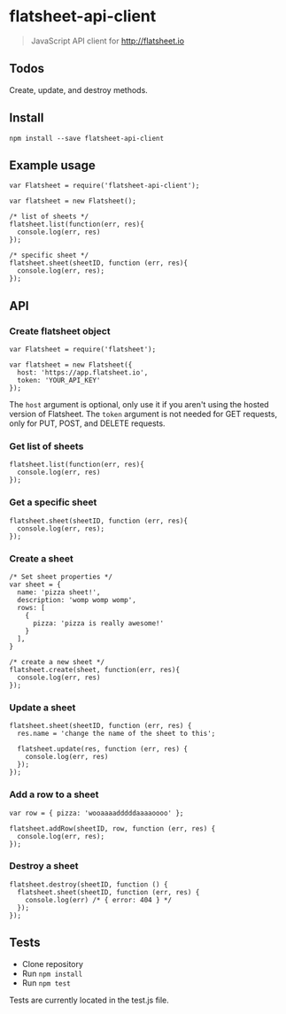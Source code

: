 # flatsheet-api-client

> JavaScript API client for http://flatsheet.io

## Todos
Create, update, and destroy methods.

## Install

```
npm install --save flatsheet-api-client
```

## Example usage

```
var Flatsheet = require('flatsheet-api-client');

var flatsheet = new Flatsheet();

/* list of sheets */
flatsheet.list(function(err, res){
  console.log(err, res)
});

/* specific sheet */
flatsheet.sheet(sheetID, function (err, res){
  console.log(err, res);
});
```

## API

### Create flatsheet object

```
var Flatsheet = require('flatsheet');

var flatsheet = new Flatsheet({
  host: 'https://app.flatsheet.io',
  token: 'YOUR_API_KEY'
});
```

The `host` argument is optional, only use it if you aren't using the hosted version of Flatsheet.
The `token` argument is not needed for GET requests, only for PUT, POST, and DELETE requests.

### Get list of sheets

```
flatsheet.list(function(err, res){
  console.log(err, res)
});
```

### Get a specific sheet

```
flatsheet.sheet(sheetID, function (err, res){
  console.log(err, res);
});
```

### Create a sheet

```
/* Set sheet properties */
var sheet = {
  name: 'pizza sheet!',
  description: 'womp womp womp',
  rows: [
    {
      pizza: 'pizza is really awesome!'
    }
  ],
}

/* create a new sheet */
flatsheet.create(sheet, function(err, res){
  console.log(err, res)
});
```

### Update a sheet

```
flatsheet.sheet(sheetID, function (err, res) {
  res.name = 'change the name of the sheet to this';

  flatsheet.update(res, function (err, res) {
    console.log(err, res)
  });
});
```

### Add a row to a sheet

```
var row = { pizza: 'wooaaaadddddaaaaoooo' };

flatsheet.addRow(sheetID, row, function (err, res) {
  console.log(err, res);
});
```

### Destroy a sheet

```
flatsheet.destroy(sheetID, function () {
  flatsheet.sheet(sheetID, function (err, res) {
    console.log(err) /* { error: 404 } */
  });
});
```

## Tests
- Clone repository
- Run `npm install`
- Run `npm test`

Tests are currently located in the test.js file.
